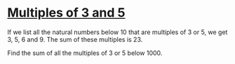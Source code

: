 # [Multiples of 3 and 5](https://projecteuler.net/problem=1)

If we list all the natural numbers below 10 that are multiples
of 3 or 5, we get 3, 5, 6 and 9. The sum of these multiples is 23.

Find the sum of all the multiples of 3 or 5 below 1000.
